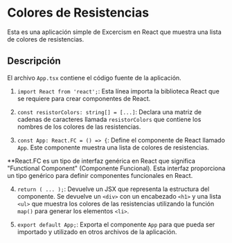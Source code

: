 # Colores de Resistencias

Esta es una aplicación simple de Excercism en React que muestra una lista de colores de resistencias.

## Descripción

El archivo `App.tsx` contiene el código fuente de la aplicación. 

1. `import React from 'react';`: Esta línea importa la biblioteca React que se requiere para crear componentes de React.

2. `const resistorColors: string[] = [...]`: Declara una matriz de cadenas de caracteres llamada `resistorColors` que contiene los nombres de los colores de las resistencias.

3. `const App: React.FC = () => {`: Define el componente de React llamado `App`. Este componente muestra una lista de colores de resistencias.

**React.FC es un tipo de interfaz genérica en React que significa "Functional Component" (Componente Funcional). Esta interfaz proporciona un tipo genérico para definir componentes funcionales en React.

4. `return ( ... );`: Devuelve un JSX que representa la estructura del componente. Se devuelve un `<div>` con un encabezado `<h1>` y una lista `<ul>` que muestra los colores de las resistencias utilizando la función `map()` para generar los elementos `<li>`.

5. `export default App;`: Exporta el componente `App` para que pueda ser importado y utilizado en otros archivos de la aplicación.

